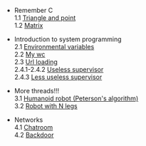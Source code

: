 - Remember C  
    1.1 [Triangle and point](https://github.com/stanislaushimovolos/MIPT_programming_tasks/tree/master/TriangleAndPoint)<br />
    1.2 [Matrix](https://github.com/stanislaushimovolos/MIPT_programming_tasks/tree/master/Matrix)
    
- Introduction to system programming     
    2.1 [Environmental variables](https://github.com/stanislaushimovolos/MIPT_programming_tasks/tree/master/environmentVars)<br />
    2.2 [My wc](https://github.com/stanislaushimovolos/MIPT_programming_tasks/tree/master/myvc)<br />
    2.3 [Url loading](https://github.com/stanislaushimovolos/MIPT_programming_tasks/tree/master/logger)<br />
    2.4.1-2.4.2 [Useless supervisor](https://github.com/stanislaushimovolos/MIPT_programming_tasks/blob/master/supervisor/first_task.c)<br />
    2.4.3 [Less useless supervisor](https://github.com/stanislaushimovolos/MIPT_programming_tasks/blob/master/supervisor/secondTask.cpp) <br />
    
- More threads!!!<br />
    3.1 [Humanoid robot (Peterson's algorithm)](https://github.com/stanislaushimovolos/MIPT_programming_tasks/blob/master/Robot/robot_two_legs.c)<br />
    3.2 [Robot with N legs](https://github.com/stanislaushimovolos/MIPT_programming_tasks/blob/master/Robot/multiRobot.c)
    
- Networks<br />
    4.1 [Chatroom](https://github.com/stanislaushimovolos/MIPT_programming_tasks/tree/master/chatRoom)<br />
    4.2 [Backdoor](https://github.com/stanislaushimovolos/MIPT_programming_tasks/tree/master/backdoor)
